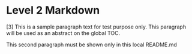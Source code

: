 # Level 2 Markdown

[3] This is a sample paragraph text for test purpose only. This paragraph will be used as an abstract on the global TOC.

This second paragraph must be shown only in this local README.md